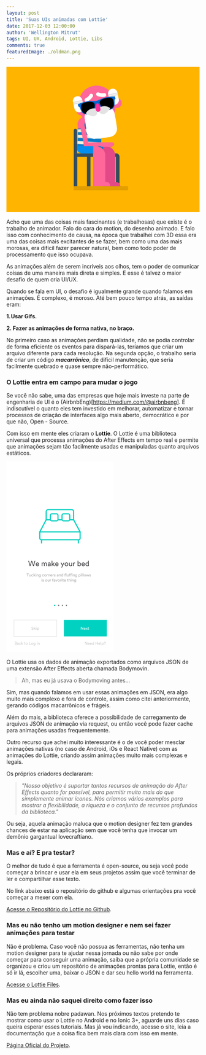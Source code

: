 ```yaml
---
layout: post
title: 'Suas UIs animadas com Lottie'
date: 2017-12-03 12:00:00
author: 'Wellington Mitrut'
tags: UI, UX, Android, Lottie, Libs
comments: true
featuredImage: ./oldman.png
---
```


![Old man](./oldman.gif)

Acho que uma das coisas mais fascinantes (e trabalhosas) que existe é o trabalho de animador. Falo do cara do motion, do desenho animado. E falo isso com conhecimento de causa, na época que trabalhei com 3D essa era uma das coisas mais excitantes de se fazer, bem como uma das mais morosas, era difícil fazer parecer natural, bem como todo poder de processamento que isso ocupava.

As animações além de serem incríveis aos olhos, tem o poder de comunicar coisas de uma maneira mais direta e simples. E esse é talvez o maior desafio de quem cria UI/UX.

Quando se fala em UI, o desafio é igualmente grande quando falamos em animações. É complexo, é moroso. Até bem pouco tempo atrás, as saídas eram:

**1. Usar Gifs.**

**2. Fazer as animações de forma nativa, no braço.**

No primeiro caso as animações perdiam qualidade, não se podia controlar de forma eficiente os eventos para dispará-las, teríamos que criar um arquivo diferente para cada resolução. Na segunda opção, o trabalho seria de criar um código **_macarrônico_**, de difícil manutenção, que seria facilmente quebrado e quase sempre não-performático.

### O Lottie entra em campo para mudar o jogo

Se você não sabe, uma das empresas que hoje mais investe na parte de engenharia de UI é o (AirbnbEng)[https://medium.com/@airbnbeng]. É indiscutível o quanto eles tem investido em melhorar, automatizar e tornar processos de criação de interfaces algo mais aberto, democrático e por que não, Open - Source.

Com isso em mente eles criaram o **Lottie**. O Lottie é uma biblioteca universal que processa animações do After Effects em tempo real e permite que animações sejam tão facilmente usadas e manipuladas quanto arquivos estáticos.

![Lottie](./lottie1.gif)

O Lottie usa os dados de animação exportados como arquivos JSON de uma extensão After Effects aberta chamada Bodymovin.

> Ah, mas eu já usava o Bodymoving antes…

Sim, mas quando falamos em usar essas animações em JSON, era algo muito mais complexo e fora de controle, assim como citei anteriormente, gerando códigos macarrônicos e frágeis.

Além do mais, a biblioteca oferece a possibilidade de carregamento de arquivos JSON de animação via request, ou então você pode fazer cache para animações usadas frequentemente.

Outro recurso que achei muito interessante é o de você poder mesclar animações nativas (no caso de Android, iOs e React Native) com as animações do Lottie, criando assim animações muito mais complexas e legais.

Os próprios criadores declararam:

> _"Nosso objetivo é suportar tantos recursos de animação do After Effects quanto for possível, para permitir muito mais do que simplemente animar ícones. Nós criamos vários exemplos para mostrar a flexibilidade, a riqueza e o conjunto de recursos profundos da biblioteca."_

Ou seja, aquela animação maluca que o motion designer fez tem grandes chances de estar na aplicação sem que você tenha que invocar um demônio gargantual lovecraftiano.

### Mas e aí? E pra testar?

O melhor de tudo é que a ferramenta é open-source, ou seja você pode começar a brincar e usar ela em seus projetos assim que você terminar de ler e compartilhar esse texto.

No link abaixo está o repositório do github e algumas orientações pra você começar a mexer com ela.

[Acesse o Repositório do Lottie no Github](https://github.com/airbnb/lottie).

### Mas eu não tenho um motion designer e nem sei fazer animações para testar

Não é problema. Caso você não possua as ferramentas, não tenha um motion designer para te ajudar nessa jornada ou não sabe por onde começar para conseguir uma animação, saiba que a própria comunidade se organizou e criou um repositório de animações prontas para Lottie, então é só ir lá, escolher uma, baixar o JSON e dar seu hello world na ferramenta.

[Acesse o Lottie Files](https://www.lottiefiles.com/).

### Mas eu ainda não saquei direito como fazer isso

Não tem problema nobre padawan. Nos próximos textos pretendo te mostrar como usar o Lottie no Android e no Ionic 3+, aguarde uns dias caso queira esperar esses tutoriais. Mas já vou indicando, acesse o site, leia a documentação que a coisa fica bem mais clara com isso em mente.

[Página Oficial do Projeto](https://airbnb.design/lottie/).
